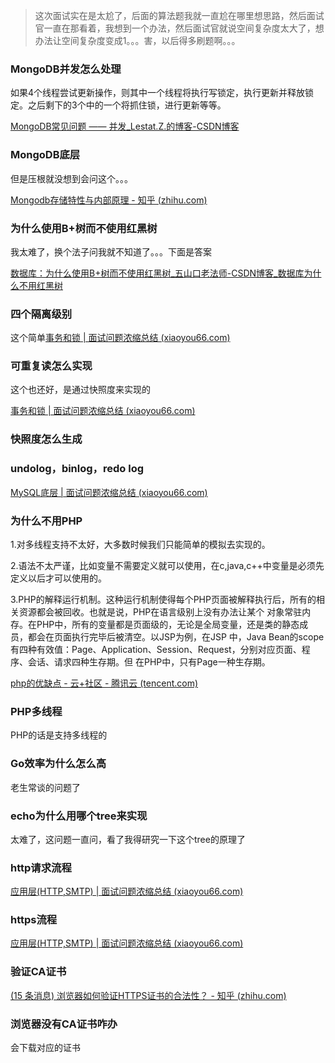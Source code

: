 > 这次面试实在是太尬了，后面的算法题我就一直尬在哪里想思路，然后面试官一直在那看着，我想到一个办法，然后面试官就说空间复杂度太大了，想办法让空间复杂度变成1。。。害，以后得多刷题啊。。。

### MongoDB并发怎么处理

如果4个线程尝试更新操作，则其中一个线程将执行写锁定，执行更新并释放锁定。之后剩下的3个中的一个将抓住锁，进行更新等等。

[MongoDB常见问题 —— 并发_Lestat.Z.的博客-CSDN博客](https://blog.csdn.net/yolohohohoho/article/details/89740394)

###  MongoDB底层

但是压根就没想到会问这个。。。

[Mongodb存储特性与内部原理 - 知乎 (zhihu.com)](https://zhuanlan.zhihu.com/p/34248254)

### 为什么使用B+树而不使用红黑树

我太难了，换个法子问我就不知道了。。。下面是答案

[数据库：为什么使用B+树而不使用红黑树_五山口老法师-CSDN博客_数据库为什么不用红黑树](https://blog.csdn.net/Fly_as_tadpole/article/details/88169841)

### 四个隔离级别

这个简单[事务和锁 | 面试问题浓缩总结 (xiaoyou66.com)](http://interview.xiaoyou66.com/pages/4b1eef/#数据库的四种隔离级别)

### 可重复读怎么实现

这个也还好，是通过快照度来实现的

[事务和锁 | 面试问题浓缩总结 (xiaoyou66.com)](http://interview.xiaoyou66.com/pages/4b1eef/#当前读-快照度)

### 快照度怎么生成



### undolog，binlog，redo log

[MySQL底层 | 面试问题浓缩总结 (xiaoyou66.com)](http://interview.xiaoyou66.com/pages/724497/#三种日志)

### 为什么不用PHP

1.对多线程支持不太好，大多数时候我们只能简单的模拟去实现的。

2.语法不太严谨，比如变量不需要定义就可以使用，在c,java,c++中变量是必须先定义以后才可以使用的。

3.PHP的解释运行机制。这种运行机制使得每个PHP页面被解释执行后，所有的相关资源都会被回收。也就是说，PHP在语言级别上没有办法让某个 对象常驻内存。在PHP中，所有的变量都是页面级的，无论是全局变量，还是类的静态成员，都会在页面执行完毕后被清空。以JSP为例，在JSP 中，Java  Bean的scope有四种有效值：Page、Application、Session、Request，分别对应页面、程序、会话、请求四种生存期。但 在PHP中，只有Page一种生存期。

[php的优缺点 - 云+社区 - 腾讯云 (tencent.com)](https://cloud.tencent.com/developer/article/1053906)

### PHP多线程

PHP的话是支持多线程的

### Go效率为什么怎么高

老生常谈的问题了

###  echo为什么用哪个tree来实现

太难了，这问题一直问，看了我得研究一下这个tree的原理了

### http请求流程

[应用层(HTTP,SMTP) | 面试问题浓缩总结 (xiaoyou66.com)](http://interview.xiaoyou66.com/pages/9319f2/#输入网址到获取页面的过程)

###  https流程

[应用层(HTTP,SMTP) | 面试问题浓缩总结 (xiaoyou66.com)](http://interview.xiaoyou66.com/pages/9319f2/#https连接的过程)

### 验证CA证书

[(15 条消息) 浏览器如何验证HTTPS证书的合法性？ - 知乎 (zhihu.com)](https://www.zhihu.com/question/37370216)

### 浏览器没有CA证书咋办

会下载对应的证书

